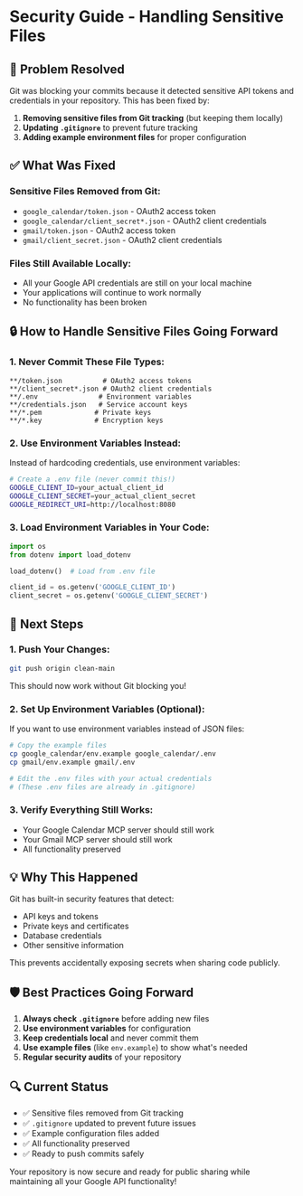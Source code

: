 # Security Guide - Handling Sensitive Files

## 🚨 **Problem Resolved**

Git was blocking your commits because it detected sensitive API tokens and credentials in your repository. This has been fixed by:

1. **Removing sensitive files from Git tracking** (but keeping them locally)
2. **Updating `.gitignore`** to prevent future tracking
3. **Adding example environment files** for proper configuration

## ✅ **What Was Fixed**

### **Sensitive Files Removed from Git:**
- `google_calendar/token.json` - OAuth2 access token
- `google_calendar/client_secret*.json` - OAuth2 client credentials
- `gmail/token.json` - OAuth2 access token  
- `gmail/client_secret.json` - OAuth2 client credentials

### **Files Still Available Locally:**
- All your Google API credentials are still on your local machine
- Your applications will continue to work normally
- No functionality has been broken

## 🔒 **How to Handle Sensitive Files Going Forward**

### **1. Never Commit These File Types:**
```
**/token.json          # OAuth2 access tokens
**/client_secret*.json # OAuth2 client credentials
**/.env               # Environment variables
**/credentials.json   # Service account keys
**/*.pem             # Private keys
**/*.key             # Encryption keys
```

### **2. Use Environment Variables Instead:**
Instead of hardcoding credentials, use environment variables:

```bash
# Create a .env file (never commit this!)
GOOGLE_CLIENT_ID=your_actual_client_id
GOOGLE_CLIENT_SECRET=your_actual_client_secret
GOOGLE_REDIRECT_URI=http://localhost:8080
```

### **3. Load Environment Variables in Your Code:**
```python
import os
from dotenv import load_dotenv

load_dotenv()  # Load from .env file

client_id = os.getenv('GOOGLE_CLIENT_ID')
client_secret = os.getenv('GOOGLE_CLIENT_SECRET')
```

## 🚀 **Next Steps**

### **1. Push Your Changes:**
```bash
git push origin clean-main
```
This should now work without Git blocking you!

### **2. Set Up Environment Variables (Optional):**
If you want to use environment variables instead of JSON files:

```bash
# Copy the example files
cp google_calendar/env.example google_calendar/.env
cp gmail/env.example gmail/.env

# Edit the .env files with your actual credentials
# (These .env files are already in .gitignore)
```

### **3. Verify Everything Still Works:**
- Your Google Calendar MCP server should still work
- Your Gmail MCP server should still work
- All functionality preserved

## 💡 **Why This Happened**

Git has built-in security features that detect:
- API keys and tokens
- Private keys and certificates
- Database credentials
- Other sensitive information

This prevents accidentally exposing secrets when sharing code publicly.

## 🛡️ **Best Practices Going Forward**

1. **Always check `.gitignore`** before adding new files
2. **Use environment variables** for configuration
3. **Keep credentials local** and never commit them
4. **Use example files** (like `env.example`) to show what's needed
5. **Regular security audits** of your repository

## 🔍 **Current Status**

- ✅ Sensitive files removed from Git tracking
- ✅ `.gitignore` updated to prevent future issues
- ✅ Example configuration files added
- ✅ All functionality preserved
- ✅ Ready to push commits safely

Your repository is now secure and ready for public sharing while maintaining all your Google API functionality!
